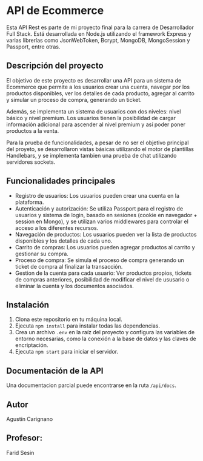 # API de Ecommerce

Esta API Rest es parte de mi proyecto final para la carrera de Desarrollador Full Stack. Está desarrollada en Node.js utilizando el framework Express y varias librerías como JsonWebToken, Bcrypt, MongoDB, MongoSession y Passport, entre otras.

## Descripción del proyecto

El objetivo de este proyecto es desarrollar una API para un sistema de Ecommerce que permite a los usuarios crear una cuenta, navegar por los productos disponibles, ver los detalles de cada producto, agregar al carrito y simular un proceso de compra, generando un ticket.

Además, se implementa un sistema de usuarios con dos niveles: nivel básico y nivel premium. Los usuarios tienen la posibilidad de cargar información adicional para ascender al nivel premium y así poder poner productos a la venta.

Para la prueba de funcionalidades, a pesar de no ser el objetivo principal del proyeto, se desarrollaron vistas básicas utilizando el motor de plantillas Handlebars, y se implementa tambien una prueba de chat utilizando servidores sockets.

## Funcionalidades principales

- Registro de usuarios: Los usuarios pueden crear una cuenta en la plataforma.
- Autenticación y autorización: Se utiliza Passport para el registro de usuarios y sistema de login, basado en sesiones (cookie en navegador + session en Mongo), y se utilizan varios middlewares para controlar el acceso a los diferentes recursos.
- Navegación de productos: Los usuarios pueden ver la lista de productos disponibles y los detalles de cada uno.
- Carrito de compras: Los usuarios pueden agregar productos al carrito y gestionar su compra.
- Proceso de compra: Se simula el proceso de compra generando un ticket de compra al finalizar la transacción.
- Gestion de la cuenta para cada usuario: Ver productos propios, tickets de compras anteriores, posibilidad de modificar el nivel de ususario o eliminar la cuenta y los documentos asociados.

## Instalación

1. Clona este repositorio en tu máquina local.
2. Ejecuta `npm install` para instalar todas las dependencias.
3. Crea un archivo `.env` en la raíz del proyecto y configura las variables de entorno necesarias, como la conexión a la base de datos y las claves de encriptación.
4. Ejecuta `npm start` para iniciar el servidor.

## Documentación de la API

Una documentacion parcial puede encontrarse en la ruta `/api/docs`.

## Autor

Agustín Carignano

## Profesor:

Farid Sesin
